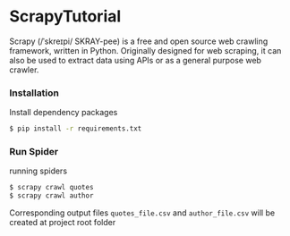 # ScrapyTutorial
Scrapy (/ˈskreɪpi/ SKRAY-pee) is a free and open source web crawling framework, written in Python. Originally designed for web scraping, it can also be used to extract data using APIs or as a general purpose web crawler.


### Installation

Install dependency packages

```sh
$ pip install -r requirements.txt
```


### Run Spider

running spiders

```sh
$ scrapy crawl quotes
$ scrapy crawl author
```
Corresponding output files `quotes_file.csv` and `author_file.csv` will be created at project root folder
